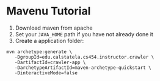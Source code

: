 # Mavenu Tutorial

1. Download maven from apache
2. Set your `JAVA_HOME` path if you have not already done it
3. Create a application folder:

```
mvn archetype:generate \
   -DgroupId=edu.calstatela.cs454.instructor.crawler \
   -DartifactId=crawler-app \
   -DarchetypeArtifactId=maven-archetype-quickstart \
   -DinteractiveMode=false
```

